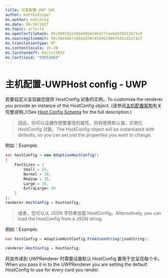 ```yaml
---
title: 托管配置-UWP SDK
author: matthidinger
ms.author: mahiding
ms.date: 06/26/2017
ms.topic: article
ms.openlocfilehash: 85c8807d2a368e00b414b427fae8a9f0253873c8
ms.sourcegitcommit: 99c7b64d6fc66da336c454951406fb42cd2a7427
ms.translationtype: MT
ms.contentlocale: zh-CN
ms.lasthandoff: 04/12/2019
ms.locfileid: "59553669"
---
```

# <a name="host-config---uwp"></a><span data-ttu-id="7799c-102">主机配置-UWP</span><span class="sxs-lookup"><span data-stu-id="7799c-102">Host config - UWP</span></span>

<span data-ttu-id="7799c-103">若要自定义呈现器您提供 HostConfig 对象的实例。</span><span class="sxs-lookup"><span data-stu-id="7799c-103">To customize the renderer you provide an instance of the HostConfig object.</span></span> <span data-ttu-id="7799c-104">(请参阅[主机配置架构](../../../rendering-cards/host-config.md)有关完整说明。)</span><span class="sxs-lookup"><span data-stu-id="7799c-104">(See [Host Config Schema](../../../rendering-cards/host-config.md) for the full description.)</span></span>

> <span data-ttu-id="7799c-105">因此，你可以设置你想要更改的属性，则将使用默认值，实例化 HostConfig 对象。</span><span class="sxs-lookup"><span data-stu-id="7799c-105">The HostConfig object will be instantiated with defaults, so you can set just the properties you want to change.</span></span>

<span data-ttu-id="7799c-106">例如：</span><span class="sxs-lookup"><span data-stu-id="7799c-106">Example:</span></span>

```csharp
var hostConfig = new AdaptiveHostConfig() 
{
    FontSizes = {
        Small = 15,
        Normal = 20,
        Medium = 25,
        Large = 30,
        ExtraLarge= 40
    }
};
renderer.HostConfig = hostConfig;
```

> <span data-ttu-id="7799c-107">或者，您可以从 JSON 字符串加载 HostConfig。</span><span class="sxs-lookup"><span data-stu-id="7799c-107">Alternatively, you can load the HostConfig from a JSON string.</span></span>

<span data-ttu-id="7799c-108">例如：</span><span class="sxs-lookup"><span data-stu-id="7799c-108">Example:</span></span>

```csharp
var hostConfig = AdaptiveHostConfig.FromJsonString(jsonString); 

renderer.HostConfig = hostConfig;
```

<span data-ttu-id="7799c-109">将其传递到 UWPRenderer 时需要设置默认 HostConfig 要用于您呈现每个卡。</span><span class="sxs-lookup"><span data-stu-id="7799c-109">When you pass it in to the UWPRenderer you are setting the default HostConfig to use for every card you render.</span></span>